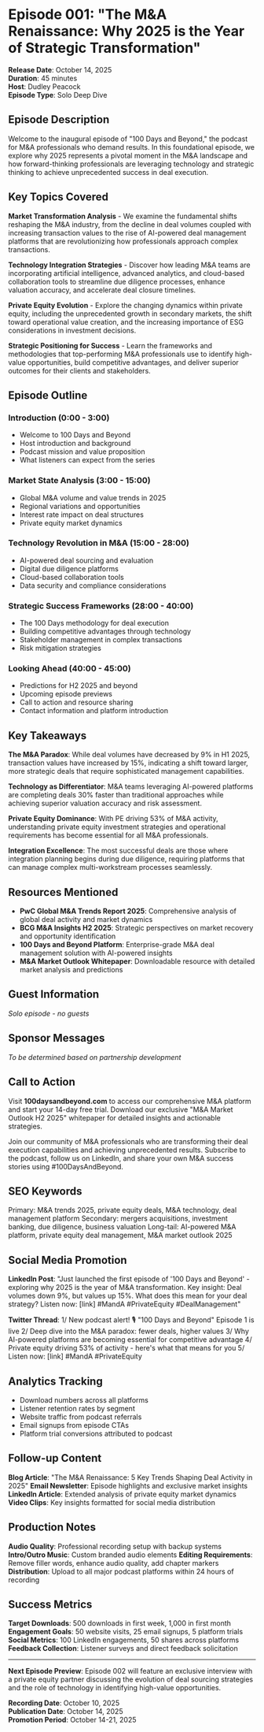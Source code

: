 # Episode 001: "The M&A Renaissance: Why 2025 is the Year of Strategic Transformation"

**Release Date**: October 14, 2025  
**Duration**: 45 minutes  
**Host**: Dudley Peacock  
**Episode Type**: Solo Deep Dive  

## Episode Description

Welcome to the inaugural episode of "100 Days and Beyond," the podcast for M&A professionals who demand results. In this foundational episode, we explore why 2025 represents a pivotal moment in the M&A landscape and how forward-thinking professionals are leveraging technology and strategic thinking to achieve unprecedented success in deal execution.

## Key Topics Covered

**Market Transformation Analysis** - We examine the fundamental shifts reshaping the M&A industry, from the decline in deal volumes coupled with increasing transaction values to the rise of AI-powered deal management platforms that are revolutionizing how professionals approach complex transactions.

**Technology Integration Strategies** - Discover how leading M&A teams are incorporating artificial intelligence, advanced analytics, and cloud-based collaboration tools to streamline due diligence processes, enhance valuation accuracy, and accelerate deal closure timelines.

**Private Equity Evolution** - Explore the changing dynamics within private equity, including the unprecedented growth in secondary markets, the shift toward operational value creation, and the increasing importance of ESG considerations in investment decisions.

**Strategic Positioning for Success** - Learn the frameworks and methodologies that top-performing M&A professionals use to identify high-value opportunities, build competitive advantages, and deliver superior outcomes for their clients and stakeholders.

## Episode Outline

### Introduction (0:00 - 3:00)
- Welcome to 100 Days and Beyond
- Host introduction and background
- Podcast mission and value proposition
- What listeners can expect from the series

### Market State Analysis (3:00 - 15:00)
- Global M&A volume and value trends in 2025
- Regional variations and opportunities
- Interest rate impact on deal structures
- Private equity market dynamics

### Technology Revolution in M&A (15:00 - 28:00)
- AI-powered deal sourcing and evaluation
- Digital due diligence platforms
- Cloud-based collaboration tools
- Data security and compliance considerations

### Strategic Success Frameworks (28:00 - 40:00)
- The 100 Days methodology for deal execution
- Building competitive advantages through technology
- Stakeholder management in complex transactions
- Risk mitigation strategies

### Looking Ahead (40:00 - 45:00)
- Predictions for H2 2025 and beyond
- Upcoming episode previews
- Call to action and resource sharing
- Contact information and platform introduction

## Key Takeaways

**The M&A Paradox**: While deal volumes have decreased by 9% in H1 2025, transaction values have increased by 15%, indicating a shift toward larger, more strategic deals that require sophisticated management capabilities.

**Technology as Differentiator**: M&A teams leveraging AI-powered platforms are completing deals 30% faster than traditional approaches while achieving superior valuation accuracy and risk assessment.

**Private Equity Dominance**: With PE driving 53% of M&A activity, understanding private equity investment strategies and operational requirements has become essential for all M&A professionals.

**Integration Excellence**: The most successful deals are those where integration planning begins during due diligence, requiring platforms that can manage complex multi-workstream processes seamlessly.

## Resources Mentioned

- **PwC Global M&A Trends Report 2025**: Comprehensive analysis of global deal activity and market dynamics
- **BCG M&A Insights H2 2025**: Strategic perspectives on market recovery and opportunity identification
- **100 Days and Beyond Platform**: Enterprise-grade M&A deal management solution with AI-powered insights
- **M&A Market Outlook Whitepaper**: Downloadable resource with detailed market analysis and predictions

## Guest Information
*Solo episode - no guests*

## Sponsor Messages
*To be determined based on partnership development*

## Call to Action

Visit **100daysandbeyond.com** to access our comprehensive M&A platform and start your 14-day free trial. Download our exclusive "M&A Market Outlook H2 2025" whitepaper for detailed insights and actionable strategies.

Join our community of M&A professionals who are transforming their deal execution capabilities and achieving unprecedented results. Subscribe to the podcast, follow us on LinkedIn, and share your own M&A success stories using #100DaysAndBeyond.

## SEO Keywords

Primary: M&A trends 2025, private equity deals, M&A technology, deal management platform
Secondary: mergers acquisitions, investment banking, due diligence, business valuation
Long-tail: AI-powered M&A platform, private equity deal management, M&A market outlook 2025

## Social Media Promotion

**LinkedIn Post**: "Just launched the first episode of '100 Days and Beyond' - exploring why 2025 is the year of M&A transformation. Key insight: Deal volumes down 9%, but values up 15%. What does this mean for your deal strategy? Listen now: [link] #MandA #PrivateEquity #DealManagement"

**Twitter Thread**: 
1/ New podcast alert! 🎙️ "100 Days and Beyond" Episode 1 is live
2/ Deep dive into the M&A paradox: fewer deals, higher values
3/ Why AI-powered platforms are becoming essential for competitive advantage
4/ Private equity driving 53% of activity - here's what that means for you
5/ Listen now: [link] #MandA #PrivateEquity

## Analytics Tracking

- Download numbers across all platforms
- Listener retention rates by segment
- Website traffic from podcast referrals
- Email signups from episode CTAs
- Platform trial conversions attributed to podcast

## Follow-up Content

**Blog Article**: "The M&A Renaissance: 5 Key Trends Shaping Deal Activity in 2025"
**Email Newsletter**: Episode highlights and exclusive market insights
**LinkedIn Article**: Extended analysis of private equity market dynamics
**Video Clips**: Key insights formatted for social media distribution

## Production Notes

**Audio Quality**: Professional recording setup with backup systems
**Intro/Outro Music**: Custom branded audio elements
**Editing Requirements**: Remove filler words, enhance audio quality, add chapter markers
**Distribution**: Upload to all major podcast platforms within 24 hours of recording

## Success Metrics

**Target Downloads**: 500 downloads in first week, 1,000 in first month
**Engagement Goals**: 50 website visits, 25 email signups, 5 platform trials
**Social Metrics**: 100 LinkedIn engagements, 50 shares across platforms
**Feedback Collection**: Listener surveys and direct feedback solicitation

---

**Next Episode Preview**: Episode 002 will feature an exclusive interview with a private equity partner discussing the evolution of deal sourcing strategies and the role of technology in identifying high-value opportunities.

**Recording Date**: October 10, 2025  
**Publication Date**: October 14, 2025  
**Promotion Period**: October 14-21, 2025
